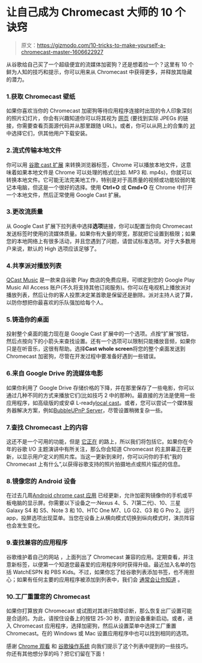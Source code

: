 # 让自己成为 Chromecast 大师的 10 个诀窍

> 原文：<https://gizmodo.com/10-tricks-to-make-yourself-a-chromecast-master-1606622927>

从谷歌给自己买了一个超级便宜的流媒体加密狗？还是想着捡一个？这里有 10 个鲜为人知的技巧和提示，你可以用来从 Chromecast 中获得更多，并释放其隐藏的潜力。



### 1.获取 Chromecast 壁纸

如果你喜欢当你的 Chromecast 加密狗等待应用程序连接时出现的令人印象深刻的照片幻灯片，你会有兴趣知道你可以将其视为 [网页](https://clients3.google.com/cast/chromecast/home/v/c9541b08) (要找到实际 JPEGs 的链接，你需要查看页面源代码并从那里跟随 URL)。或者，你可以从网上的合集的 [对](https://github.com/dconnolly/Chromecast-Backgrounds) 中选择它们，供其他用户下载安装。

### 2.流式传输本地文件

你可以用 [谷歌 cast 扩展](https://chrome.google.com/webstore/detail/google-cast/boadgeojelhgndaghljhdicfkmllpafd?hl=en) 来转换浏览器标签，Chrome 可以播放本地文件，这意味着如果本地文件是 Chrome 可以处理的格式(比如. MP3 和. mp4s)，你就可以转换本地文件。它可能无法完美地工作，特别是对于高质量的视频或功能较弱的笔记本电脑，但这是一个很好的选择。使用 **Ctrl+O** 或 **Cmd+O** 在 Chrome 中打开一个本地文件，然后正常使用 Google Cast 扩展。

### 3.更改流质量

从 Google Cast 扩展下拉列表中选择**选项**链接，你可以配置当你向 Chromecast 发送标签时使用的流媒体质量。如果你有大量的带宽，那就把它设置到极限；如果您的本地网络上有很多活动，并且您遇到了问题，请尝试标准选项。对于大多数用户来说，默认的 High 选项应该足够了。

### 4.共享派对播放列表

[QCast Music](https://play.google.com/store/apps/details?id=com.qcastapp.android) 是一款来自谷歌 Play 商店的免费应用，可绑定到您的 Google Play Music All Access 账户(不久将支持其他订阅服务)。你可以在电视机上播放派对播放列表，然后让你的客人投票决定某首歌是保留还是删除。派对主持人说了算，以防你想把你最喜欢的乐队强加给每个人。

### 5.铸造你的桌面

投射整个桌面的能力现在是 Google Cast 扩展中的一个选项。点按“扩展”按钮，然后点按向下的小箭头来查找设置。还有一个选项可以限制只能播放音频，如果你只是在听音乐，这很有帮助。选择**Cast whole screen**将您的整个桌面发送到 Chromecast 加密狗，尽管在开发过程中要准备好遇到一些错误。

### 6.来自 Google Drive 的流媒体电影

如果你利用了 Google Drive 存储价格的下降，并在那里保存了一些电影，你可以通过几种不同的方式来播放它们(比如技巧 2 中的那种)。最直接的方法是使用一些应用程序，如高级版的或安卓 L-ready[local cast](https://play.google.com/store/apps/details?id=de.stefanpledl.localcast)。或者，您可以尝试一个媒体服务器解决方案，例如[BubbleUPnP Server](http://bubblesoftapps.com/bubbleupnpserver/#what_is_bubble_upnp_server)，尽管设置稍微复杂一些。

### 7.查找 Chromecast 上的内容

这还不是一个可用的功能，但是 [它正在](http://gizmodo.com/chromecast-gets-a-slew-of-extra-apps-and-an-awesome-new-1595869127) 的路上，所以我们将包括它。如果你在今年的谷歌 I/O 主题演讲中有所关注，那么你会知道 Chromecast 的主屏幕正在更新，以显示用户定义的照片库。当这一更新到来时，你可以问你的手机“我的 Chromecast 上有什么”,以获得谷歌支持的照片拍摄地点或照片描述的信息。

### 8.镜像您的 Android 设备

在过去几周[Android chrome cast 应用](https://play.google.com/store/apps/details?id=com.google.android.apps.chromecast.app) 已经更新，允许加密狗镜像你的手机或平板电脑的显示屏。你需要以下设备之一:Nexus 4、5、7(第二代)、10、三星 Galaxy S4 和 S5、Note 3 和 10、HTC One M7、LG G2、G3 和 G Pro 2。运行 app，投屏选项出现菜单。当您在设备上从横向模式切换到纵向模式时，演员阵容也会发生变化。

### 9.查找兼容的应用程序

谷歌维护着自己的网站 ，上面列出了 Chromecast 兼容的应用。定期查看，并注意新标签，以便第一个知道您最喜爱的应用程序何时获得升级。最近加入名单的包括 WatchESPN 和 PBS Kids。不过，如果你忘了给谷歌列表添加书签，也不用担心；如果有任何主要的应用程序被添加到列表中，我们会 [通常会让你知道](http://gizmodo.com/popcorn-times-netflix-for-torrents-is-coming-to-chrom-1601100023) 。

### 10.工厂重置您的 Chromecast

如果你打算放弃 Chromecast 或试图对其进行故障诊断，那么恢复出厂设置可能是合适的。为此，请按住设备上的按钮 25-30 秒，直到设备重新启动。或者，进入 Chromecast 应用程序，选择加密狗，然后从设置菜单中选择工厂重置 Chromecast。在的 Windows 或 Mac 设置应用程序中也可以找到相同的选项。

感谢 [Chrome 观看](http://www.chromewatching.com/) 和 [谷歌操作系统](http://googlesystem.blogspot.co.uk/) 向我们提示了这个列表中提到的一些技巧。你还有其他想分享的吗？把它们留在下面！